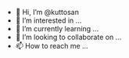 - 👋 Hi, I’m @kuttosan
- 👀 I’m interested in ...
- 🌱 I’m currently learning ...
- 💞️ I’m looking to collaborate on ...
- 📫 How to reach me ...

<!---
kuttosan/kuttosan is a ✨ special ✨ repository because its `README.md` (this file) appears on your GitHub profile.
You can click the Preview link to take a look at your changes.
--->
